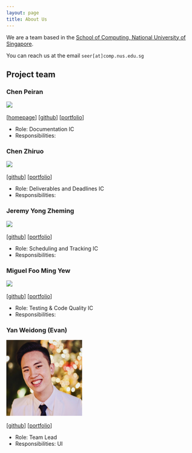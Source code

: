 ```yaml
---
layout: page
title: About Us
---
```


We are a team based in the [School of Computing, National University of Singapore](http://www.comp.nus.edu.sg).

You can reach us at the email `seer[at]comp.nus.edu.sg`

## Project team

### Chen Peiran

<img src="images/johndoe.png" width="200px">

[[homepage](http://www.comp.nus.edu.sg/~damithch)]
[[github](https://github.com/johndoe)]
[[portfolio](team/johndoe.md)]

* Role: Documentation IC
* Responsibilities:

### Chen Zhiruo

<img src="images/johndoe.png" width="200px">

[[github](http://github.com/johndoe)]
[[portfolio](team/johndoe.md)]

* Role: Deliverables and Deadlines IC
* Responsibilities:

### Jeremy Yong Zheming

<img src="images/johndoe.png" width="200px">

[[github](http://github.com/johndoe)] [[portfolio](team/johndoe.md)]

* Role: Scheduling and Tracking IC
* Responsibilities:

### Miguel Foo Ming Yew

<img src="images/johndoe.png" width="200px">

[[github](http://github.com/johndoe)]
[[portfolio](team/johndoe.md)]

* Role: Testing & Code Quality IC
* Responsibilities:

### Yan Weidong (Evan)

<img src="images/about-us/evan-yan.png" width="200px">

[[github](https://github.com/evanyan13)]
[[portfolio](team/evan-yan.md)]

* Role: Team Lead
* Responsibilities: UI
